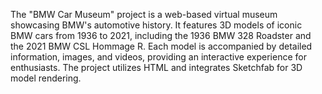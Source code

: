 The "BMW Car Museum" project is a web-based virtual museum showcasing BMW's automotive history.
It features 3D models of iconic BMW cars from 1936 to 2021, including the 1936 BMW 328 Roadster and the 2021 BMW CSL Hommage R.
Each model is accompanied by detailed information, images, and videos, providing an interactive experience for enthusiasts.
The project utilizes HTML and integrates Sketchfab for 3D model rendering.
